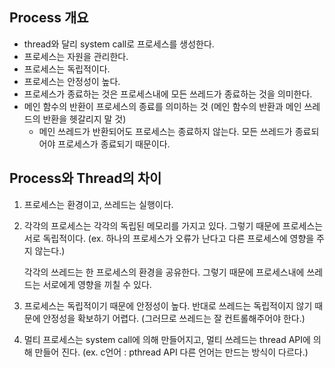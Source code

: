 ## Process 개요

- thread와 달리 system call로 프로세스를 생성한다.
- 프로세스는 자원을 관리한다.
- 프로세스는 독립적이다.
- 프로세스는 안정성이 높다.
- 프로세스가 종료하는 것은 프로세스내에 모든 쓰레드가 종료하는 것을 의미한다.
- 메인 함수의 반환이 프로세스의 종료를 의미하는 것 (메인 함수의 반환과 메인 쓰레드의 반환을 헷갈리지 말 것)
    - 메인 쓰레드가 반환되어도 프로세스는 종료하지 않는다. 모든 쓰레드가 종료되어야 프로세스가 종료되기 때문이다.


## Process와 Thread의 차이

1. 프로세스는 환경이고, 쓰레드는 실행이다.
2. 각각의 프로세스는 각각의 독립된 메모리를 가지고 있다. 그렇기 때문에 프로세스는 서로 독립적이다. (ex. 하나의 프로세스가 오류가 난다고 다른 프로세스에 영향을 주지 않는다.)

    각각의 쓰레드는 한 프로세스의 환경을 공유한다. 그렇기 때문에 프로세스내에 쓰레드는 서로에게 영향을 끼칠 수 있다.

3. 프로세스는 독립적이기 때문에 안정성이 높다. 반대로 쓰레드는 독립적이지 않기 때문에 안정성을 확보하기 어렵다. (그러므로 쓰레드는 잘 컨트롤해주어야 한다.)
4. 멀티 프로세스는 system call에 의해 만들어지고, 멀티 쓰레드는 thread API에 의해 만들어 진다. (ex. c언어 : pthread API 다른 언어는 만드는 방식이 다르다.)
